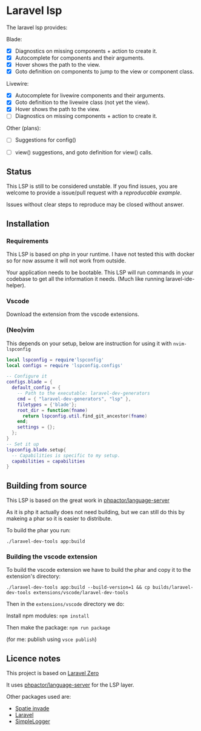 # Laravel lsp

The laravel lsp provides:

Blade:
- [x] Diagnostics on missing components + action to create it.
- [x] Autocomplete for components and their arguments.
- [x] Hover shows the path to the view.
- [x] Goto definition on components to jump to the view or component class.

Livewire:
- [x] Autocomplete for livewire components and their arguments.
- [x] Goto definition to the livewire class (not yet the view).
- [x] Hover shows the path to the view.
- [ ] Diagnostics on missing components + action to create it.

Other (plans):
- [ ] Suggestions for config()
- [ ] view() suggestions, and goto definition for view() calls.


## Status

This LSP is still to be considered unstable. If you find issues, you are welcome to provide a
issue/pull request with a *reproducable example*.

Issues without clear steps to reproduce may be closed without answer.

## Installation

### Requirements

This LSP is based on php in your runtime. I have not tested this with docker so for now assume it
will not work from outside.

Your application needs to be bootable. This LSP will run commands in your codebase to get all the
information it needs. (Much like running laravel-ide-helper).

### Vscode

Download the extension from the vscode extensions.

### (Neo)vim

This depends on your setup, below are instruction for using it with `nvim-lspconfig`

``` lua
local lspconfig = require'lspconfig'
local configs = require 'lspconfig.configs'

-- Configure it
configs.blade = {
  default_config = {
    -- Path to the executable: laravel-dev-generators
    cmd = { "laravel-dev-generators", "lsp" },
    filetypes = {'blade'};
    root_dir = function(fname)
      return lspconfig.util.find_git_ancestor(fname)
    end;
    settings = {};
  };
}
-- Set it up
lspconfig.blade.setup{
  -- Capabilities is specific to my setup.
  capabilities = capabilities
}
```

## Building from source

This LSP is based on the great work in [phpactor/language-server](https://github.com/phpactor/language-server)

As it is php it actually does not need building, but we can still do this by makeing a phar so it is easier to distribute.

To build the phar you run:

```
./laravel-dev-tools app:build
```

### Building the vscode extension

To build the vscode extension we have to build the phar and copy it to the extension's directory:

```
./laravel-dev-tools app:build --build-version=1 && cp builds/laravel-dev-tools extensions/vscode/laravel-dev-tools
```

Then in the `extensions/vscode` directory we do:

Install npm modules: `npm install`

Then make the package: `npm run package`

(for me: publish using `vsce publish`)

## Licence notes

This project is based on [Laravel Zero](https://github.com/laravel-zero/laravel-zero)

It uses [phpactor/language-server](https://github.com/phpactor/language-server) for the LSP layer.

Other packages used are:
- [Spatie invade](https://github.com/spatie/invade)
- [Laravel](https://github.com/laravel/framework)
- [SimpleLogger](https://github.com/wa72/simplelogger)

